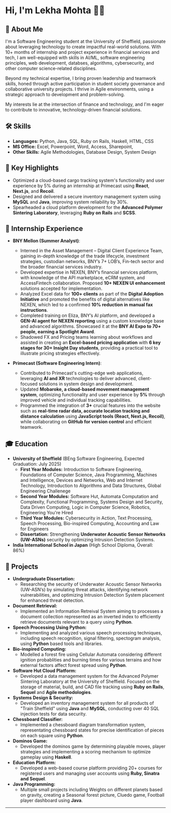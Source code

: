 # Hi, I'm Lekha Mohta 👩‍💻

## 🌟 About Me
I'm a Software Engineering student at the University of Sheffield, passionate about leveraging technology to create impactful real-world solutions. With 10+ months of internship and project experience in financial services and tech, I am well-equipped with skills in AI/ML, software engineering principles, web development, databses, algorithms, cybersecurity, and other computer science-related disciplines.

Beyond my technical expertise, I bring proven leadership and teamwork skills, honed through active participation in student society governance and collaborative university projects. I thrive in Agile environments, using a strategic approach to development and problem-solving.

My interests lie at the intersection of finance and technology, and I'm eager to contribute to innovative, technology-driven financial solutions.

## 🛠 Skills
- **Languages:** Python, Java, SQL, Ruby on Rails, Haskell, HTML, CSS
- **MS Office:** Excel, Powerpoint, Word, Access, Sharepoint, 
- **Other Skills:** Agile Methodologies, Database Design, System Design

## 🔑 Key Highlights
- Optimized a cloud-based cargo tracking system's functionality and user experience by 5% during an internship at Primecast using **React**, **Next.js**, and **Recoil**.
- Designed and delivered a secure inventory management system using **MySQL** and **Java**, improving system reliability by 30%.
- Spearheaded a cloud platform development for the **Advanced Polymer Sintering Laboratory**, leveraging **Ruby on Rails** and **SCSS**.

## 💼 Internship Experience
- **BNY Mellon (Summer Analyst)**:
  - Interned in the Asset Management – Digital Client Experience Team, gaining in-depth knowledge of the trade lifecycle, investment strategies, custodian networks, BNY’s 7+ LOB’s, Fin-tech sector and the broader financial services industry.
  - Developed expertise in NEXEN, BNY’s financial services platform, with knowledge of the API marketplace, eCRM system, and AccessFintech collaboration. Proposed **10+ NEXEN UI enhancement** solutions accepted for implementation.
  - Analyzed Excel data for **100+ clients** as part of the **Digital Adoption Initiative** and promoted the benefits of digital alternatives like NEXEN, which led to a confirmed **10% reduction in manual fax instructions**.
  - Completed training on Eliza, BNY’s AI platform, and developed a **GEN-AI agent for NEXEN reporting** using a custom knowledge base and advanced algorithms. Showcased it at the **BNY AI Expo to 70+ people, earning a Spotlight Award**. 
  - Shadowed FX and Pricing teams learning about workflows and assisted in creating an **Excel-based pricing application** with **6 key stages for 30+ Insight Day students**, providing a practical tool to illustrate pricing strategies effectively. 
  
- **Primecast (Software Engineering Intern)**:
  - Contributed to Primecast's cutting-edge web applications, leveraging **AI and XR** technologies to deliver advanced, client-focused solutions in system design and development.
  - Updated **Mobaroke, a cloud-based movement management system**, optimizing functionality and user experience by **5%** through improved vehicle and individual tracking capabilities.
  - Programmed the integration of **3+** crucial features into the website such as **real-time radar data, accurate location tracking and distance calculation** using **JavaScript tools (React, Next.js, Recoil)**, while collaborating on **GitHub for version control** and efficient teamwork.

## 🎓 Education
- **University of Sheffield** (BEng Software Engineering, Expected Graduation: July 2025)
  - **First Year Modules:** Introduction to Software Engineering, Foundations of Computer Science, Java Programming, Machines and Intelligence, Devices and Networks, Web and Internet Technology, Introduction to Algorithms and Data Structures, Global Engineering Challenege 
  - **Second Year Modules:** Software Hut, Automata Computation and Complexity, Functional Programming, Systems Design and Security, Data Driven Computing, Logic in Computer Science, Robotics, Engineering You're Hired 
  - **Third Year Modules:** Cybersecurity in Action, Text Processing, Speech Processing, Bio-inspired Computing, Accounting and Law for Engineers 
  - **Dissertation:** Strengthening **Underwater Acoustic Sensor Networks (UW-ASNs)** security by optimizing Intrusion Detection Systems.
- **India International School in Japan** (High School Diploma, Overall: 86%)

## 🚀 Projects
- **Undergraduate Dissertation:**
  - Researching the security of Underwater Acoustic Sensor Networks (UW-ASN’s) by simulating threat attacks, identifying network vulnerabilities, and optimizing Intrusion Detection System placement for enhanced threat detection.
- **Document Retrieval:** 
  - Implemented an Information Retreival System aiming to processes a document collection represented as an inverted index to efficiently retrieve documents relevant to a query using **Python**. 
- **Speech Processing Using Python:**
  - Implementing and analyzed various speech processing techniques, including speech recognition, signal filtering, spectogram analysis, using **Python** based tools and libraries. 
- **Bio-inspired Computing:**
  - Modelled a forest fire using Cellular Automata considering different ignition probablities and burning times for various terrains and how external factors affect forest spread using **Python**. 
- **Software Hut Cloud Platform:**
  - Developed a data management system for the Advanced Polymer Sintering Laboratory at the University of Sheffield. Focused on the storage of material, build, and CAD file tracking using **Ruby on Rails**, **Sequel** and **Agile methodologies**.
- **Systems Design & Security:**
  - Developed an inventory management system for all products of "Train Sheffield" using **Java** and **MySQL**, conducting over 40 SQL injection tests for data security.
- **Chessboard Classifier:**
  - Implemented a chessboard diagram transformation system, representating chessboard states for precise identification of pieces on each square using **Python**.
- **Dominos Game:**
  - Developed the dominos game by determining playable moves, player strategies and implementing a scoring mechanism to optimize gameplay using **Haskell**. 
- **Education Platform:** 
  - Developed a web-based course platform providing 20+ courses for registered users and managing user accounts using **Ruby, Sinatra and Sequel**. 
- **Java Programming:** 
  - Multiple small projects including Weights on different planets based on gravity, creating a Seasonal forest picture, Cluedo game, Football player dashboard using **Java**. 
---

